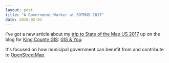 ```yaml
---
layout: post
title: "A Government Worker at SOTMUS 2017"
date: 2018-02-01
---
```


I've got a new article about my [trip to State of the Map US 2017](https://gisandyou.org/2018/01/31/public-data-meets-open-data/) up on the blog for [King County GIS](https://www.kingcounty.gov/services/gis.aspx): [GIS & You](https://gisandyou.org/).

It's focused on how municipal government can benefit from and contribute to [OpenStreetMap](https://www.openstreetmap.org).